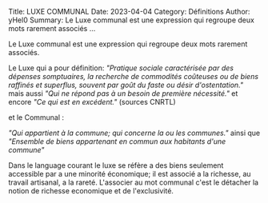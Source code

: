 Title: LUXE COMMUNAL
Date: 2023-04-04 
Category: Définitions
Author: yHel0
Summary: Le Luxe communal est une expression qui regroupe deux mots rarement associés ...


Le Luxe communal est une expression qui regroupe deux mots rarement associés.  
 
Le Luxe qui a pour définition: 
*"Pratique sociale caractérisée par des dépenses somptuaires, la recherche de commodités coûteuses ou de biens raffinés et superflus, souvent par goût du faste ou désir d'ostentation."*
mais aussi
*"Qui ne répond pas à un besoin de première nécessité."*
et encore
*"Ce qui est en excédent."*
(sources CNRTL)


et le Communal : 

*"Qui appartient à la commune; qui concerne la ou les communes."*
ainsi que 
*"Ensemble de biens appartenant en commun aux habitants d'une commune"*


Dans le language courant le luxe se réfère a des biens seulement accessible par a une minorité économique; il est associé a la richesse, au travail artisanal, a la rareté.
L'associer au mot communal c'est le détacher la notion de richesse economique et de l'exclusivité. 


